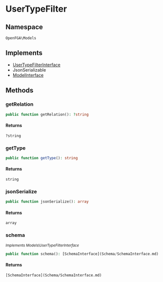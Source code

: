 # UserTypeFilter


## Namespace
`OpenFGA\Models`

## Implements
* [UserTypeFilterInterface](Models/UserTypeFilterInterface.md)
* JsonSerializable
* [ModelInterface](Models/ModelInterface.md)



## Methods
### getRelation


```php
public function getRelation(): ?string
```



#### Returns
`?string`

### getType


```php
public function getType(): string
```



#### Returns
`string`

### jsonSerialize


```php
public function jsonSerialize(): array
```



#### Returns
`array`

### schema

*<small>Implements Models\UserTypeFilterInterface</small>*  

```php
public function schema(): [SchemaInterface](Schema/SchemaInterface.md)
```



#### Returns
`[SchemaInterface](Schema/SchemaInterface.md)`

